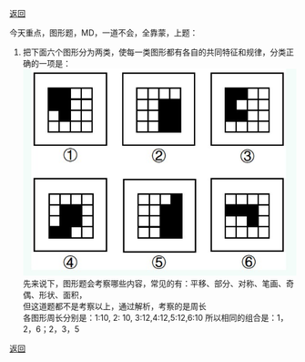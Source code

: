 [返回](../index.md)

今天重点，图形题，MD，一道不会，全靠蒙，上题：
1. 把下面六个图形分为两类，使每一类图形都有各自的共同特征和规律，分类正确的一项是：
![image](./images/2023-03-20_001.jpg)
\
先来说下，图形题会考察哪些内容，常见的有：平移、部分、对称、笔画、奇偶、形状、面积，\
但这道题都不是考察以上，通过解析，考察的是周长\
各图形周长分别是：1:10, 2: 10, 3:12,4:12,5:12,6:10
所以相同的组合是：1，2，6；2，3，5

[返回](../index.md)
